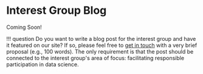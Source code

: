 # Interest Group Blog

Coming Soon!

!!! question
    Do you want to write a blog post for the interest group and have it featured on our site? If so, please feel free to [get in touch](mailto:cburr@turing.ac.uk) with a very brief proposal (e.g., 100 words).
    The only requirement is that the post should be connected to the interest group's area of focus: facilitating responsible participation in data science.